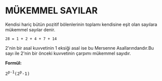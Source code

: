 ﻿# MÜKEMMEL SAYILAR
Kendisi hariç bütün pozitif bölenlerinin toplamı kendisine eşit olan sayılara mükemmel sayılar denir.

	28 = 1 + 2 + 4 + 7 + 14

2'nin bir asal kuvvetinin 1 eksiği asal ise bu Mersenne Asallarındandır.Bu sayı ile 2'nin bir önceki kuvvetinin çarpımı mükemmel sayıdır.

**Formül:**	

<pre>2<sup>p-1</sup>(2<sup>p</sup>-1)</pre>
